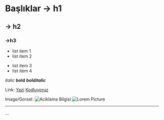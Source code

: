 # Başlıklar -> h1
## -> h2
### ->h3

- list item 1
- list item 2

* list item 3
* list item 4

*italic* **bold** ***bolditalic***


Link:
[Yazi](url)
[Kodluyoruz](https://www.kodluyoruz.org/)

Image/Gorsel:
![Aciklama Bilgisi](url)
![Lorem Picture](https://picsum.photos/200/300)

----------------
...



